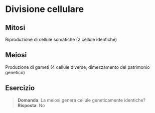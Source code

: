 # Divisione cellulare

## Mitosi
Riproduzione di cellule somatiche (2 cellule identiche)

## Meiosi
Produzione di gameti (4 cellule diverse, dimezzamento del patrimonio genetico)

## Esercizio
> **Domanda**: La meiosi genera cellule geneticamente identiche?
> **Risposta**: No
